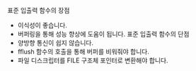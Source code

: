 표준 입출력 함수의 장점
- 이식성이 좋습니다.
- 버퍼링을 통해 성능 향상에 도움이 됩니다.
표준 입출력 함수의 단점
- 양방향 통신이 쉽지 않습니다.
- fflush 함수의 호출을 통해 버퍼를 비워줘야 합니다.
- 파일 디스크립터를 FILE 구조체 포인터로 변환해야 합니다.
